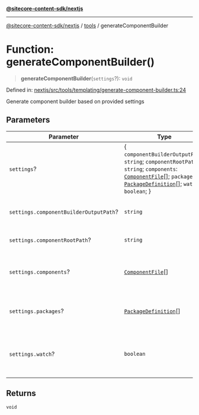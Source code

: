 [**@sitecore-content-sdk/nextjs**](../../README.md)

***

[@sitecore-content-sdk/nextjs](../../README.md) / [tools](../README.md) / generateComponentBuilder

# Function: generateComponentBuilder()

> **generateComponentBuilder**(`settings`?): `void`

Defined in: [nextjs/src/tools/templating/generate-component-builder.ts:24](https://github.com/Sitecore/xmc-jss-dev/blob/35056f84fa747509971da5c424c6da14ea501376/packages/nextjs/src/tools/templating/generate-component-builder.ts#L24)

Generate component builder based on provided settings

## Parameters

| Parameter | Type | Description |
| ------ | ------ | ------ |
| `settings`? | \{ `componentBuilderOutputPath`: `string`; `componentRootPath`: `string`; `components`: [`ComponentFile`](../interfaces/ComponentFile.md)[]; `packages`: [`PackageDefinition`](../interfaces/PackageDefinition.md)[]; `watch`: `boolean`; \} | settings for component builder generation |
| `settings.componentBuilderOutputPath`? | `string` | path to component builder output |
| `settings.componentRootPath`? | `string` | path to components root |
| `settings.components`? | [`ComponentFile`](../interfaces/ComponentFile.md)[] | list of components to include in component builder |
| `settings.packages`? | [`PackageDefinition`](../interfaces/PackageDefinition.md)[] | list of packages to include in component builder |
| `settings.watch`? | `boolean` | whether to watch for changes to component builder sources |

## Returns

`void`
